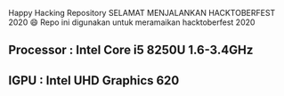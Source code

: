 Happy Hacking Repository
SELAMAT MENJALANKAN HACKTOBERFEST 2020 😄
Repo ini digunakan untuk meramaikan hacktoberfest 2020
## Processor : Intel Core i5 8250U 1.6-3.4GHz
## IGPU : Intel UHD Graphics 620
